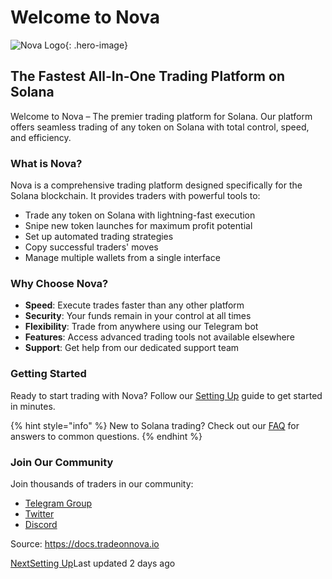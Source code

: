 # Welcome to Nova

![Nova Logo](https://i.imgur.com/XYZ123.png){: .hero-image}

## The Fastest All-In-One Trading Platform on Solana

Welcome to Nova – The premier trading platform for Solana. Our platform offers seamless trading of any token on Solana with total control, speed, and efficiency.

### What is Nova?

Nova is a comprehensive trading platform designed specifically for the Solana blockchain. It provides traders with powerful tools to:

- Trade any token on Solana with lightning-fast execution
- Snipe new token launches for maximum profit potential
- Set up automated trading strategies
- Copy successful traders' moves
- Manage multiple wallets from a single interface

### Why Choose Nova?

- **Speed**: Execute trades faster than any other platform
- **Security**: Your funds remain in your control at all times
- **Flexibility**: Trade from anywhere using our Telegram bot
- **Features**: Access advanced trading tools not available elsewhere
- **Support**: Get help from our dedicated support team

### Getting Started

Ready to start trading with Nova? Follow our [Setting Up](setting-up.md) guide to get started in minutes.

{% hint style="info" %}
New to Solana trading? Check out our [FAQ](faq.md) for answers to common questions.
{% endhint %}

### Join Our Community

Join thousands of traders in our community:

- [Telegram Group](https://t.me/NovaGroup)
- [Twitter](https://twitter.com/NovaTrade)
- [Discord](https://discord.gg/nova)

Source: https://docs.tradeonnova.io

[NextSetting Up](/welcome/setting-up)Last updated 2 days ago
